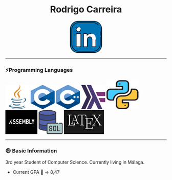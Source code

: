 ## <h1 align="center">Rodrigo Carreira</h1>


<p align="center">
   <a href="https://www.linkedin.com/in/Emilio-Rodrigo-Carreira-Villalta-2a62aa250/">
      <img src="https://github.com/rorro6787/rorro6787/blob/main/Images/255319.png" alt="Descripción de la imagen" width="100" height="100" />
   </a>
</p>

<hr style="height:2px;border-width:0;color:gray;background-color:gray">

### ⚡Programming Languages
<img src="https://github.com/rorro6787/rorro6787/blob/main/Images/Images/languages/java.png" alt="Descripción de la imagen" width="75" height="75" />  <img src="https://github.com/rorro6787/rorro6787/blob/main/Images/Images/570px-C_Programming_Language.svg.png" alt="Descripción de la imagen" width="75" height="75" /> <img src="https://github.com/rorro6787/rorro6787/blob/main/Images/Images/ISO_C%2B%2B_Logo.svg.png" alt="Descripción de la imagen" width="75" height="75" /> <img src="https://github.com/rorro6787/rorro6787/blob/main/Images/Images/tuFExZl.png" alt="Descripción de la imagen" width="75" height="75" /> <img src="https://github.com/rorro6787/rorro6787/blob/main/Images/snakes.png" alt="Descripción de la imagen" width="100" height="90" /> <img src="https://github.com/rorro6787/rorro6787/blob/main/Images/Images/languages/th%20(7).jpeg" alt="Descripción de la imagen" width="100" height="75" /> <img src="https://github.com/rorro6787/rorro6787/blob/main/Images/Images/languages/servidor-sql.png" alt="Descripción de la imagen" width="75" height="75" /> <img src="https://github.com/rorro6787/rorro6787/blob/main/Images/Images/languages/th.jpeg" width="125" height="75" /> 

<hr style="height:2px;border-width:0;color:gray;background-color:gray">

### 😄 Basic Information
3rd year Student of Computer Science. Currently living in Málaga.
- Current GPA 🔭 -> 8,47















<!--
**rorro6787/rorro6787** is a ✨ _special_ ✨ repository because its `README.md` (this file) appears on your GitHub profile.

Here are some ideas to get you started:

- 🔭 I’m currently working on ...
- 🌱 I’m currently learning ...
- 👯 I’m looking to collaborate on ...
- 🤔 I’m looking for help with ...
- 💬 Ask me about ...
- 📫 How to reach me: ...
- 😄 Pronouns: ...
- ⚡ Fun fact: ...
-->
